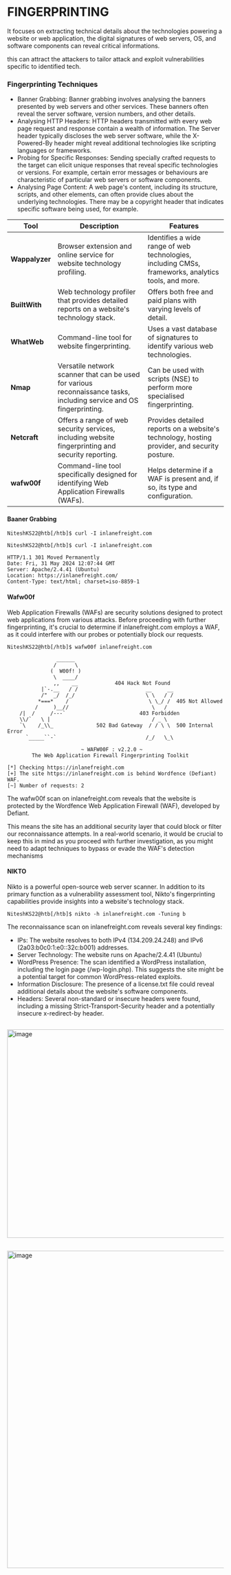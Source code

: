 # FINGERPRINTING

It focuses on extracting technical details about the technologies powering a website or web application, the digital signatures of web servers, OS, and software components can reveal critical informations.

this can attract the attackers to tailor attack and exploit vulnerabilities specific to identified tech.

### Fingerprinting Techniques

- Banner Grabbing: Banner grabbing involves analysing the banners presented by web servers and other services. These banners often reveal the server software, version numbers, and other details.
- Analysing HTTP Headers: HTTP headers transmitted with every web page request and response contain a wealth of information. The Server header typically discloses the web server software, while the X-Powered-By header might reveal additional technologies like scripting languages or frameworks.
- Probing for Specific Responses: Sending specially crafted requests to the target can elicit unique responses that reveal specific technologies or versions. For example, certain error messages or behaviours are characteristic of particular web servers or software components.
- Analysing Page Content: A web page's content, including its structure, scripts, and other elements, can often provide clues about the underlying technologies. There may be a copyright header that indicates specific software being used, for example.



| Tool       | Description                                                                                     | Features                                                                                     |
|------------|-------------------------------------------------------------------------------------------------|----------------------------------------------------------------------------------------------|
| **Wappalyzer** | Browser extension and online service for website technology profiling.                      | Identifies a wide range of web technologies, including CMSs, frameworks, analytics tools, and more. |
| **BuiltWith**  | Web technology profiler that provides detailed reports on a website's technology stack.     | Offers both free and paid plans with varying levels of detail.                               |
| **WhatWeb**    | Command-line tool for website fingerprinting.                                              | Uses a vast database of signatures to identify various web technologies.                    |
| **Nmap**      | Versatile network scanner that can be used for various reconnaissance tasks, including service and OS fingerprinting. | Can be used with scripts (NSE) to perform more specialised fingerprinting.                  |
| **Netcraft**   | Offers a range of web security services, including website fingerprinting and security reporting. | Provides detailed reports on a website's technology, hosting provider, and security posture. |
| **wafw00f**   | Command-line tool specifically designed for identifying Web Application Firewalls (WAFs).  | Helps determine if a WAF is present and, if so, its type and configuration.                 |

#### Baaner Grabbing

```
NiteshKS22@htb[/htb]$ curl -I inlanefreight.com
```

```
NiteshKS22@htb[/htb]$ curl -I inlanefreight.com

HTTP/1.1 301 Moved Permanently
Date: Fri, 31 May 2024 12:07:44 GMT
Server: Apache/2.4.41 (Ubuntu)
Location: https://inlanefreight.com/
Content-Type: text/html; charset=iso-8859-1
```

#### Wafw00f

Web Application Firewalls (WAFs) are security solutions designed to protect web applications from various attacks. Before proceeding with further fingerprinting, it's crucial to determine if inlanefreight.com employs a WAF, as it could interfere with our probes or potentially block our requests.

```
NiteshKS22@htb[/htb]$ wafw00f inlanefreight.com

                ______
               /      \
              (  W00f! )
               \  ____/
               ,,    __            404 Hack Not Found
           |`-.__   / /                      __     __
           /"  _/  /_/                       \ \   / /
          *===*    /                          \ \_/ /  405 Not Allowed
         /     )__//                           \   /
    /|  /     /---`                        403 Forbidden
    \\/`   \ |                                 / _ \
    `\    /_\\_              502 Bad Gateway  / / \ \  500 Internal Error
      `_____``-`                             /_/   \_\

                        ~ WAFW00F : v2.2.0 ~
        The Web Application Firewall Fingerprinting Toolkit
    
[*] Checking https://inlanefreight.com
[+] The site https://inlanefreight.com is behind Wordfence (Defiant) WAF.
[~] Number of requests: 2
```

The wafw00f scan on inlanefreight.com reveals that the website is protected by the Wordfence Web Application Firewall (WAF), developed by Defiant.

This means the site has an additional security layer that could block or filter our reconnaissance attempts. In a real-world scenario, it would be crucial to keep this in mind as you proceed with further investigation, as you might need to adapt techniques to bypass or evade the WAF's detection mechanisms

#### NIKTO

Nikto is a powerful open-source web server scanner. In addition to its primary function as a vulnerability assessment tool, Nikto's fingerprinting capabilities provide insights into a website's technology stack.

```
NiteshKS22@htb[/htb]$ nikto -h inlanefreight.com -Tuning b
```



The reconnaissance scan on inlanefreight.com reveals several key findings:

- IPs: The website resolves to both IPv4 (134.209.24.248) and IPv6 (2a03:b0c0:1:e0::32c:b001) addresses.
- Server Technology: The website runs on Apache/2.4.41 (Ubuntu)
- WordPress Presence: The scan identified a WordPress installation, including the login page (/wp-login.php). This suggests the site might be a potential target for common WordPress-related exploits.
- Information Disclosure: The presence of a license.txt file could reveal additional details about the website's software components.
- Headers: Several non-standard or insecure headers were found, including a missing Strict-Transport-Security header and a potentially insecure x-redirect-by header.

##
<img width="804" height="484" alt="image" src="https://github.com/user-attachments/assets/a7f1901c-672c-452b-a84a-4ea1d6f200fb" />

##
<img width="983" height="737" alt="image" src="https://github.com/user-attachments/assets/8ba3ec11-1d23-4f1b-8698-203f6ea800e4" />




